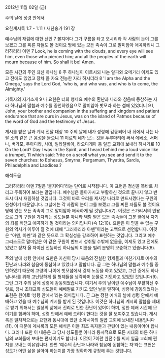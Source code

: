 2012년 11월 02일 (금)

주의 날에 성령 안에서



요한계시록 1:7 - 1:11 / 새찬송가 191 장


예수님의 재림에 대한 선언
7 볼지어다 그가 구름을 타고 오시리라 각 사람의 눈이 그를 보겠고 그를 찌른 자들도 볼 것이요 땅에 있는 모든 족속이 그로 말미암아 애곡하리니 그러하리라 아멘
7 Look, he is coming with the clouds, and every eye will see him, even those who pierced him; and all the peoples of the earth will mourn because of him. So shall it be! Amen.

모든 시간의 주인 되신 하나님 
8 주 하나님이 이르시되 나는 알파와 오메가라 이제도 있고 전에도 있었고 장차 올 자요 전능한 자라 하시더라
8 'I am the Alpha and the Omega,' says the Lord God, 'who is, and who was, and who is to come, the Almighty.'

기록자의 자기소개 
9 나 요한은 너희 형제요 예수의 환난과 나라와 참음에 동참하는 자라 하나님의 말씀과 예수를 증언하였음으로 말미암아 밧모라 하는 섬에 있었더니
9 I, John, your brother and companion in the suffering and kingdom and patient endurance that are ours in Jesus, was on the island of Patmos because of the word of God and the testimony of Jesus.

계시를 받은 날과 계시 전달 대상
10 주의 날에 내가 성령에 감동되어 내 뒤에서 나는 나팔 소리 같은 큰 음성을 들으니 11 이르되 네가 보는 것을 두루마리에 써서 에베소, 서머나, 버가모, 두아디라, 사데, 빌라델비아, 라오디게아 등 일곱 교회에 보내라 하시기로
10 On the Lord? Day I was in the Spirit, and I heard behind me a loud voice like a trumpet, 11 which said: ?rite on a scroll what you see and send it to the seven churches: to Ephesus, Smyrna, Pergamum, Thyatira, Sardis, Philadelphia and Laodicea.?

해석도움





그러하리라 아멘
7절은 ‘볼지어다’라는 단어로 시작됩니다. 이 표현은 정신을 똑바로 차리고 주목하여 보라는 말입니다. 예수님은 돌아가시고 부활하신 것으로 끝나지 않고 반드시 다시 재림하실 것입니다. 그것이 바로 우리를 제사장 나라로 만드시겠다는 구원의 완성이기 때문입니다. 그날에는 각 사람의 눈이 그를 보겠고 그를 찌른 자들도 볼 것이요 땅에 있는 모든 족속이 그로 말미암아 애곡하게 될 것입니다(7). 이것은 스가랴서의 인용으로 그의 구원을 기다리는 성도들뿐 아니라 택함 받은 모든 족속들이 그분 앞에서 자기의 죄를 깨닫고 애곡하게 될 것이라는 의미입니다(슥 12:10). 요한은 이 믿을 수 없는 구원의 역사가 이루어 질 것에 대해 “그러하리라 아멘”이라는 고백으로 선언합니다. 이것은 “아멘, 아멘”과 같은 뜻으로 그 확실성을 강조하여 표현하는 것입니다. 그리고 예수 그리스도로 말미암은 이 같은 구원이 반드시 성취될 수밖에 없음을, 이제도 있고 전에도 있었고 장차 올 자이신 전능하신 하나님의 이름을 빌려 분명히 보증하고 있습니다(8).

주의 날에 성령
안에서  요한은 자신이 당시 복음의 진실한 형제들과 마찬가지로 예수의 환난과 나라와 참음에 동참하고 있었다고 말합니다. 곧 그는 하나님의 말씀과 예수를 증언하였기 때문에 고령의 나이에 밧모섬에서 강제 노동을 하고 있었고, 그런 중에도 하나님나라를 위해 고난당하게 될 형제들을 생각하며 눈물로 기도하고 있었던 것입니다(9).  그런 그가 주의 날에 성령에 감동되었습니다. 여기서 주의 날이란 예수님이 부활하신 주일로, 당시 초대교회 성도들이 예배일로 지키고 있던 날을 말하며, 성령에 감동되었다는 표현은 원어로 ‘성령 안에서’라는 의미입니다. 곧 그는 정한 예배의 날에 성령 안에서 예배하고 있을 때 예수님의 계시를 받게 된 것입니다. 이것은 하나님의 계시의 말씀을 제대로 받기 위해서는 일상의 삶에서 진리로 인한 환난이 있어야 하며, 정한 예배 시간에 모이기를 힘써야 하며, 성령 안에서 예배 드려야 한다는 것을 잘 보여주고 있습니다. 계시록은 일차적으로는 요한과 동시대에 있던 소아시아의 일곱 교회에 보내진 내용입니다(11). 이 때문에 계시록의 모든 해석은 이들 최초 독자들과 관련이 있는 내용이어야 합니다. 그러나 또한 이 내용은 그 당시 성도들뿐 아니라 통시적으로 모든 시대의 바른 하나님의 교회들에 보내는 편지이기도 합니다. 이것이 7이란 완전수를 써서 일곱 교회에 편지를 보내는 이유입니다. 한편 ‘예수의 환난과 나라와 참음에 동참하는 자’라는 표현은 성도가 어떤 삶을 살아야 하는지를 가장 정확하게 규정해 주는 것입니다.